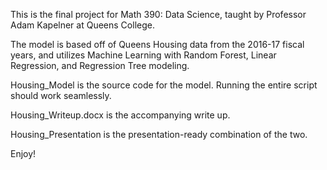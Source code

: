 This is the final project for Math 390: Data Science, taught by Professor Adam Kapelner at Queens College.


The model is based off of Queens Housing data from the 2016-17 fiscal years, and utilizes Machine Learning with Random Forest, Linear Regression, and Regression Tree modeling.

Housing_Model is the source code for the model. Running the entire script should work seamlessly.

Housing_Writeup.docx is the accompanying write up.

Housing_Presentation is the presentation-ready combination of the two.

Enjoy!